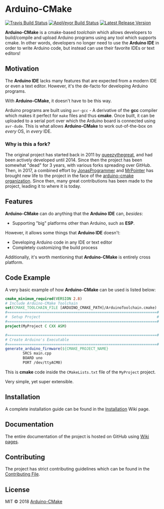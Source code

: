 # Arduino-CMake

[![Travis Build Status](https://img.shields.io/travis/arduino-cmake/arduino-cmake.svg?logo=travis&style=for-the-badge&label=Linux&branch=master)](https://travis-ci.org/arduino-cmake/arduino-cmake) [![AppVeyor Build Status](https://img.shields.io/appveyor/ci/arduino-cmake/arduino-cmake/master.svg?logo=appveyor&style=for-the-badge&label=Windows)](https://ci.appveyor.com/project/arduino-cmake/arduino-cmake) [![Latest Release Version](https://img.shields.io/github/release/arduino-cmake/arduino-cmake.svg?logo=github&style=for-the-badge)](https://github.com/arduino-cmake/arduino-cmake/releases)

**Arduino-CMake** is a cmake-based *toolchain* which allows developers to build/compile and upload Arduino programs using any tool which supports cmake.
In other words, developers no longer need to use the **Arduino IDE** in order to write Arduino code, but instead can use their favorite IDEs or text editors!

## Motivation

The **Arduino IDE** lacks many features that are expected from a modern IDE or even a text editor.
However, it's the de-facto for developing Arduino programs. 

With **Arduino-CMake**, it doesn't have to be this way.

Arduino programs are built using `avr-gcc` - A derivative of the **gcc** compiler which makes it perfect for `make` files and thus **cmake**. Once built, it can be uploaded to a serial port over which the Arduino board is connected using `avr-dude`.
This is what allows **Arduino-CMake** to work out-of-the-box on *every* OS, in *every* IDE.

### Why is this a fork?

The original project has started back in 2011 by [queezythegreat](https://github.com/queezythegreat), and had been actively developed until 2014. Since then the project has been somewhat "dead" for 3 years, with various forks spreading over GitHub. Then, in 2017, a combined effort by [JonasProgrammer](https://github.com/JonasProgrammer) and [MrPointer](https://github.com/MrPointer) has brought new life to the project in the face of the [arduino-cmake organization](https://github.com/arduino-cmake). Since then, many great contributions has been made to the project, leading it to where it is today.

## Features

**Arduino-CMake** can do anything that the **Arduino IDE** can, *besides*:

* Supporting "big" platforms other than Arduino, such as **ESP**.

However, it allows some things that **Arduino IDE** doesn't:

* Developing Arduino code in any IDE or text editor
* Completely customizing the build process

Additionally, it's worth mentioning that **Arduino-CMake** is entirely cross platform.

## Code Example

A very basic example of how **Arduino-CMake** can be used is listed below:

```cmake
cmake_minimum_required(VERSION 2.8)
# Include Arduino-CMake Toolchain
set(CMAKE_TOOLCHAIN_FILE [ARDUINO_CMAKE_PATH]/ArduinoToolchain.cmake)
#====================================================================#
#  Setup Project                                                     #
#====================================================================#
project(MyProject C CXX ASM)

#====================================================================#
# Create Arduino's Executable
#====================================================================#
generate_arduino_firmware(${CMAKE_PROJECT_NAME}
        SRCS main.cpp
        BOARD uno
        PORT /dev/ttyACM0)
```

This is **cmake** code inside the `CMakeLists.txt` file of the `MyProject` project.

Very simple, yet super extensible.

## Installation

A complete installation guide can be found in the [Installation](https://github.com/arduino-cmake/arduino-cmake/wiki/Installation) Wiki page.

## Documentation

The entire documentation of the project is hosted on GitHub using [Wiki pages](https://github.com/arduino-cmake/arduino-cmake/wiki).

## Contributing

The project has strict contributing guidelines which can be found in the [Contributing File](https://github.com/arduino-cmake/arduino-cmake/blob/develop/CONTRIBUTING.md).

## License

MIT © 2018 [Arduino-CMake](https://github.com/arduino-cmake/arduino-cmake/blob/docs/LICENSE.md)